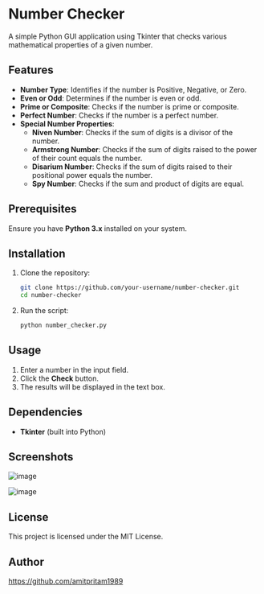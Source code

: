 # Number Checker

A simple Python GUI application using Tkinter that checks various mathematical properties of a given number.

## Features
- **Number Type**: Identifies if the number is Positive, Negative, or Zero.
- **Even or Odd**: Determines if the number is even or odd.
- **Prime or Composite**: Checks if the number is prime or composite.
- **Perfect Number**: Checks if the number is a perfect number.
- **Special Number Properties**:
  - **Niven Number**: Checks if the sum of digits is a divisor of the number.
  - **Armstrong Number**: Checks if the sum of digits raised to the power of their count equals the number.
  - **Disarium Number**: Checks if the sum of digits raised to their positional power equals the number.
  - **Spy Number**: Checks if the sum and product of digits are equal.

## Prerequisites
Ensure you have **Python 3.x** installed on your system.

## Installation
1. Clone the repository:
   ```sh
   git clone https://github.com/your-username/number-checker.git
   cd number-checker
   ```
2. Run the script:
   ```sh
   python number_checker.py
   ```

## Usage
1. Enter a number in the input field.
2. Click the **Check** button.
3. The results will be displayed in the text box.

## Dependencies
- **Tkinter** (built into Python)

## Screenshots
![image](https://github.com/user-attachments/assets/90659bda-ee4b-4107-af1b-f23e90459902)

![image](https://github.com/user-attachments/assets/9d07392f-b88a-46ce-b34d-31448b53f07a)



## License
This project is licensed under the MIT License.

## Author
https://github.com/amitpritam1989
